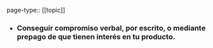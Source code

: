 page-type:: [[topic]]
- ### Conseguir compromiso verbal, por escrito, o mediante prepago de que tienen interés en tu producto.



